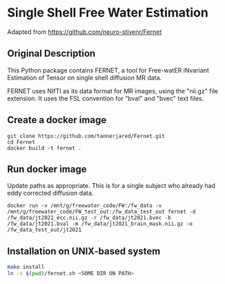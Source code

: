 # Single Shell Free Water Estimation

Adapted from https://github.com/neuro-stivenr/Fernet

## Original Description

This Python package contains FERNET, a tool for Free-watER iNvariant 
Estimation of Tensor on single shell diffusion MR data. 

FERNET uses NIfTI as its data format for MR images, using the "nii.gz" 
file extension. It uses the FSL convention for "bval" and "bvec" text files. 

## Create a docker image
```
git clone https://github.com/tannerjared/Fernet.git 
cd Fernet
docker build -t fernet .
```

## Run docker image

Update paths as appropriate. This is for a single subject who already had eddy corrected diffusion data.
```
docker run -v /mnt/g/freewater_code/FW:/fw_data -v /mnt/g/freewater_code/FW_test_out:/fw_data_test_out fernet -d /fw_data/jt2021_ecc.nii.gz -r /fw_data/jt2021.bvec -b /fw_data/jt2021.bval -m /fw_data/jt2021_brain_mask.nii.gz -o /fw_data_test_out/jt2021
```

## Installation on UNIX-based system

```bash
make install
ln -s $(pwd)/fernet.sh <SOME DIR ON PATH>
```
